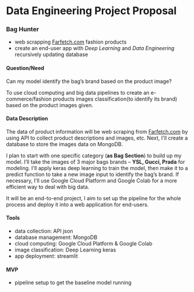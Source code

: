 # Data Engineering Project Proposal
### Bag Hunter 

- web scrapping [Farfetch.com](https://www.farfetch.com) fashion products 
- create an end-user app with _Deep Learning_ and _Data Engineering_ recursively updating database


#### Question/Need 

Can my model identify the bag’s brand based on the product image?

To use cloud computing and big data pipelines to create an e-commerce/fashion products images classification(to identify its brand) based on the product images given.

#### Data Description

The data of product information will be web scraping from [Farfetch.com](https://www.farfetch.com) by using API to collect product descriptions and images, etc. Next, I'll create a database to store the images data on MongoDB.

I plan to start with one specific category (**as Bag Section**) to build up my model. I’ll take the images of 3 major bags brands – __YSL, Gucci, Prada__ for modeling. I'll apply keras deep learning to train the model, then make it to a predict function to take a new image input to identify the bag’s brand. If necessary, I'll use Google Cloud Platform and Google Colab for a more efficient way to deal with big data.

It will be an end-to-end project, I aim to set up the pipeline for the whole process and deploy it into a web application for end-users.


#### Tools
- data collection: API json
- database management: MongoDB
- cloud computing: Google Cloud Platform & Google Colab
- image classification: Deep Learning keras
- app deployment: streamlit



#### MVP
- pipeline setup to get the baseline model running
